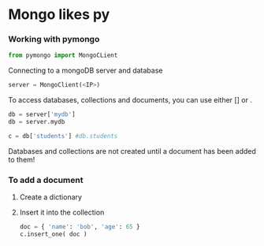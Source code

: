 # Mongo likes py

### Working with pymongo

```python
from pymongo import MongoCLient
```

Connecting to a mongoDB server and database

```python
server = MongoClient(<IP>)
```

To access databases, collections and documents, you can use either [] or .

```python
db = server['mydb']
db = server.mydb

c = db['students'] #db.students
```

Databases and collections are not created until a document has been added to them!



### To add a document

1. Create a dictionary

2. Insert it into the collection

   ```python
   doc = { 'name': 'bob', 'age': 65 }
   c.insert_one( doc )
   ```

   ​